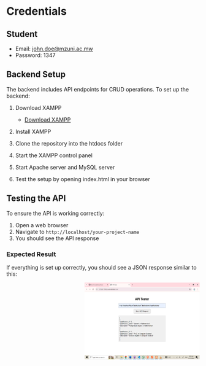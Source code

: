 # Credentials

## Student
- Email: john.doe@mzuni.ac.mw
- Password: 1347

## Backend Setup

The backend includes API endpoints for CRUD operations. To set up the backend:

1. Download XAMPP
   - [Download XAMPP](https://www.apachefriends.org/download.html)

2. Install XAMPP

3. Clone the repository into the htdocs folder

4. Start the XAMPP control panel

5. Start Apache server and MySQL server

6. Test the setup by opening index.html in your browser

## Testing the API

To ensure the API is working correctly:

1. Open a web browser
2. Navigate to `http://localhost/your-project-name`
3. You should see the API response

### Expected Result

If everything is set up correctly, you should see a JSON response similar to this:
<!-- ![Test Image](teste.png) -->

<img src="teste.png" alt="Test Image" width="300" height="200" align="right">